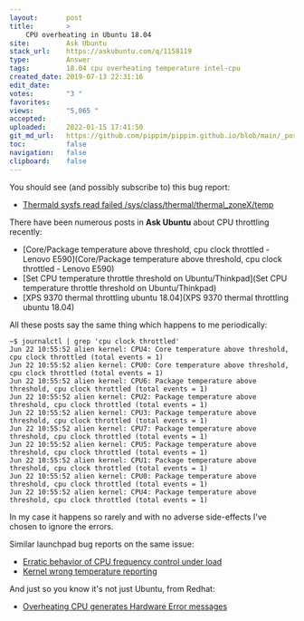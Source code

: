 ```yaml
---
layout:       post
title:        >
    CPU overheating in Ubuntu 18.04
site:         Ask Ubuntu
stack_url:    https://askubuntu.com/q/1158119
type:         Answer
tags:         18.04 cpu overheating temperature intel-cpu
created_date: 2019-07-13 22:31:16
edit_date:    
votes:        "3 "
favorites:    
views:        "5,065 "
accepted:     
uploaded:     2022-01-15 17:41:50
git_md_url:   https://github.com/pippim/pippim.github.io/blob/main/_posts/2019/2019-07-13-CPU-overheating-in-Ubuntu-18.04.md
toc:          false
navigation:   false
clipboard:    false
---
```


You should see (and possibly subscribe to) this bug report:

- [Thermald sysfs read failed /sys/class/thermal/thermal_zoneX/temp][1]

There have been numerous posts in **Ask Ubuntu** about CPU throttling recently:

- [Core/Package temperature above threshold, cpu clock throttled - Lenovo E590](Core/Package temperature above threshold, cpu clock throttled - Lenovo E590)
- [Set CPU temperature throttle threshold on Ubuntu/Thinkpad](Set CPU temperature throttle threshold on Ubuntu/Thinkpad)
- [XPS 9370 thermal throttling ubuntu 18.04](XPS 9370 thermal throttling ubuntu 18.04)

All these posts say the same thing which happens to me periodically:

``` 
~$ journalctl | grep 'cpu clock throttled'
Jun 22 10:55:52 alien kernel: CPU4: Core temperature above threshold, cpu clock throttled (total events = 1)
Jun 22 10:55:52 alien kernel: CPU0: Core temperature above threshold, cpu clock throttled (total events = 1)
Jun 22 10:55:52 alien kernel: CPU6: Package temperature above threshold, cpu clock throttled (total events = 1)
Jun 22 10:55:52 alien kernel: CPU2: Package temperature above threshold, cpu clock throttled (total events = 1)
Jun 22 10:55:52 alien kernel: CPU3: Package temperature above threshold, cpu clock throttled (total events = 1)
Jun 22 10:55:52 alien kernel: CPU7: Package temperature above threshold, cpu clock throttled (total events = 1)
Jun 22 10:55:52 alien kernel: CPU5: Package temperature above threshold, cpu clock throttled (total events = 1)
Jun 22 10:55:52 alien kernel: CPU1: Package temperature above threshold, cpu clock throttled (total events = 1)
Jun 22 10:55:52 alien kernel: CPU0: Package temperature above threshold, cpu clock throttled (total events = 1)
Jun 22 10:55:52 alien kernel: CPU4: Package temperature above threshold, cpu clock throttled (total events = 1)
```

In my case it happens so rarely and with no adverse side-effects I've chosen to ignore the errors.

Similar launchpad bug reports on the same issue:

- [Erratic behavior of CPU frequency control under load][2]
- [Kernel wrong temperature reporting][3]

And just so you know it's not just Ubuntu, from Redhat:

- [Overheating CPU generates Hardware Error messages][4]


  [1]: https://bugs.launchpad.net/ubuntu/+source/thermald/+bug/1764320
  [2]: https://bugs.launchpad.net/ubuntu/+source/thermald/+bug/1797802
  [3]: https://bugs.launchpad.net/ubuntu/+source/linux/+bug/1781924
  [4]: https://bugzilla.redhat.com/show_bug.cgi?id=1373881
